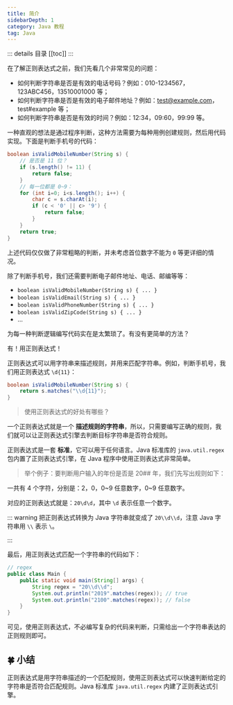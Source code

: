 ```yaml
---
title: 简介
sidebarDepth: 1
category: Java 教程
tag: Java
---
```


::: details 目录
[[toc]]
:::

在了解正则表达式之前，我们先看几个非常常见的问题：

- 如何判断字符串是否是有效的电话号码？例如：010-1234567，123ABC456，13510001000 等；
- 如何判断字符串是否是有效的电子邮件地址？例如：test@example.com，test#example 等；
- 如何判断字符串是否是有效的时间？例如：12:34，09:60，99:99 等。

一种直观的想法是通过程序判断，这种方法需要为每种用例创建规则，然后用代码实现。下面是判断手机号的代码：

```java
boolean isValidMobileNumber(String s) {
    // 是否是 11 位？
    if (s.length() != 11) {
        return false;
    }
    // 每一位都是 0~9：
    for (int i=0; i<s.length(); i++) {
        char c = s.charAt(i);
        if (c < '0' || c> '9') {
            return false;
        }
    }
    return true;
}
```

上述代码仅仅做了非常粗略的判断，并未考虑首位数字不能为 `0` 等更详细的情况。

除了判断手机号，我们还需要判断电子邮件地址、电话、邮编等等：

- `boolean isValidMobileNumber(String s) { ... }`
- `boolean isValidEmail(String s) { ... }`
- `boolean isValidPhoneNumber(String s) { ... }`
- `boolean isValidZipCode(String s) { ... }`
- ...

为每一种判断逻辑编写代码实在是太繁琐了。有没有更简单的方法？

有！用正则表达式！

正则表达式可以用字符串来描述规则，并用来匹配字符串。例如，判断手机号，我们用正则表达式 `\d{11}`：

```java
boolean isValidMobileNumber(String s) {
    return s.matches("\\d{11}");
}
```

> 使用正则表达式的好处有哪些？

一个正则表达式就是一个 **描述规则的字符串**，所以，只需要编写正确的规则，我们就可以让正则表达式引擎去判断目标字符串是否符合规则。

正则表达式是一套 **标准**，它可以用于任何语言。Java 标准库的 `java.util.regex` 包内置了正则表达式引擎，在 Java 程序中使用正则表达式非常简单。

> 举个例子：要判断用户输入的年份是否是 20## 年，我们先写出规则如下：

一共有 4 个字符，分别是：2，0，0~9 任意数字，0~9 任意数字。

对应的正则表达式就是：`20\d\d`，其中 `\d` 表示任意一个数字。

::: warning
把正则表达式转换为 Java 字符串就变成了 `20\\d\\d`，注意 Java 字符串用 `\\` 表示 `\`。

:::

最后，用正则表达式匹配一个字符串的代码如下：

```java
// regex
public class Main {
    public static void main(String[] args) {
        String regex = "20\\d\\d";
        System.out.println("2019".matches(regex)); // true
        System.out.println("2100".matches(regex)); // false
    }
}
```

可见，使用正则表达式，不必编写复杂的代码来判断，只需给出一个字符串表达的正则规则即可。

## 🍀 小结

正则表达式是用字符串描述的一个匹配规则，使用正则表达式可以快速判断给定的字符串是否符合匹配规则。Java 标准库 `java.util.regex` 内建了正则表达式引擎。
